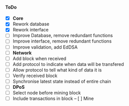 #### ToDo
- [x] **Core**
- [x] Rework database
- [x] Rework interface
- [ ] Improve Database, remove redundant functions
- [ ] Improve interface, remove redundant functions
- [ ] Improve validation, add EdDSA
- [ ] **Network**
- [ ] Add block when received
- [ ] Add protocol to indicate when data will be transfered
- [ ] Allow protocol to tell what kind of data it is
- [ ] Verify received block
- [ ] Synchronise latest state instead of entire chain
- [ ] **DPoS**
- [ ] Select node before mining block
- [ ] Include transactions in block
– [ ] Mine
